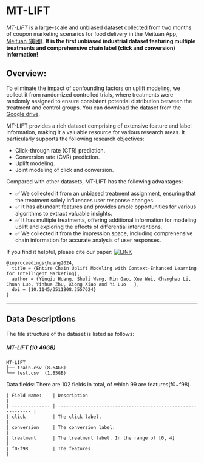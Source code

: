 # MT-LIFT
*MT-LIFT* is a large-scale and unbiased dataset collected from two months of coupon marketing scenarios for food delivery in the Meituan App, [Meituan (美团)](https://www.meituan.com).  **It is the first unbiased industrial dataset featuring multiple treatments and comprehensive chain label (click and conversion) information!** 

## Overview:
To eliminate the impact of confounding factors on uplift modeling, we collect it from randomized controlled trials, where treatments were randomly assigned to ensure consistent potential distribution between the treatment and control groups. You can download the dataset from the [Google drive](https://drive.google.com/file/d/18Zj-TW-MP_ntbiru6nRBseMxSwCKB3zq/view?usp=drive_link).

MT-LIFT provides a rich dataset comprising of extensive feature and label information, making it a valuable resource for various research areas. It particularly supports the following research objectives:

- Click-through rate (CTR) prediction.
- Conversion rate (CVR) prediction.
- Uplift modeling.
- Joint modeling of click and conversion.

Compared with other datasets, MT-LIFT has the following advantages:
- ✅ We collected it from an unbiased treatment assignment, ensuring that the treatment solely influences user response changes.
- ✅ It has abundant features and provides ample opportunities for various algorithms to extract valuable insights.
- ✅ It has multiple treatments, offering additional information for modeling uplift and exploring the effects of differential interventions.
- ✅ We collected it from the impression space, including comprehensive chain information for accurate analysis of user responses.

If you find it helpful, please cite our paper:
 [![LINK](https://img.shields.io/badge/-Paper%20Link-lightgrey)](https://arxiv.org/submit/5387809/view)

```
@inproceedings{huang2024,
  title = {Entire Chain Uplift Modeling with Context-Enhanced Learning for Intelligent Marketing},
  author = {Yinqiu Huang, Shuli Wang, Min Gao, Xue Wei, Changhao Li, Chuan Luo, Yinhua Zhu, Xiong Xiao and Yi Luo	},
  doi = {10.1145/3511808.3557624}
}
```
----


## Data Descriptions

The file structure of the dataset is listed as follows:
##### MT-LIFT   (10.49GB)

  ```shell
  MT-LIFT
  ├── train.csv (8.64GB)
  └── test.csv  (1.85GB)
  ```

Data fields:
There are 102 fields in total, of which 99 are features(f0~f98).
  ```
| Field Name:    | Description                                                  |
| -------------- | ------------------------------------------------------------ |
| click          | The click label.                                             | 
| conversion     | The conversion label.                                        | 
| treatment      | The treatment label. In the range of [0, 4]                  |
| f0-f98         | The features.                                                | 

